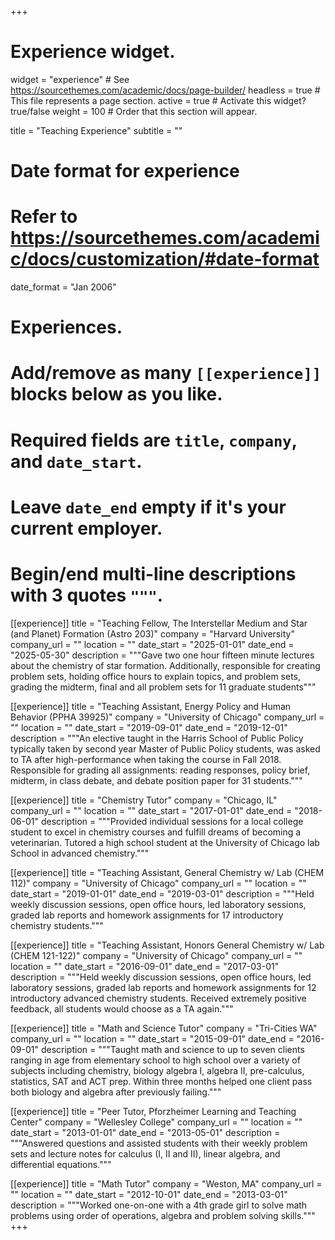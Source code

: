 +++
# Experience widget.
widget = "experience"  # See https://sourcethemes.com/academic/docs/page-builder/
headless = true  # This file represents a page section.
active = true  # Activate this widget? true/false
weight = 100  # Order that this section will appear.

title = "Teaching Experience"
subtitle = ""

# Date format for experience
#   Refer to https://sourcethemes.com/academic/docs/customization/#date-format
date_format = "Jan 2006"

# Experiences.
#   Add/remove as many `[[experience]]` blocks below as you like.
#   Required fields are `title`, `company`, and `date_start`.
#   Leave `date_end` empty if it's your current employer.
#   Begin/end multi-line descriptions with 3 quotes `"""`.
[[experience]]
  title = "Teaching Fellow, The Interstellar Medium and Star (and Planet) Formation (Astro 203)"
  company = "Harvard University"
  company_url = ""
  location = ""
  date_start = "2025-01-01"
  date_end = "2025-05-30"
  description = """Gave two one hour fifteen minute lectures about the chemistry of star formation. Additionally, responsible for creating problem sets, holding office hours to explain topics, and problem sets, grading the midterm, final and all problem sets for 11 graduate students"""

[[experience]]
  title = "Teaching Assistant, Energy Policy and Human Behavior (PPHA 39925)"
  company = "University of Chicago"
  company_url = ""
  location = ""
  date_start = "2019-09-01"
  date_end = "2019-12-01"
  description = """An elective taught in the Harris School of Public Policy typically taken by second year Master of Public Policy students, was asked to TA after high-performance when taking the course in Fall 2018. Responsible for grading all assignments:  reading responses, policy brief, midterm, in class debate, and debate position paper for 31 students."""

[[experience]]
  title = "Chemistry Tutor"
  company = "Chicago, IL"
  company_url = ""
  location = ""
  date_start = "2017-01-01"
  date_end = "2018-06-01"
  description = """Provided individual sessions for a local college student to excel in chemistry courses and fulfill dreams of becoming a veterinarian. Tutored a high school student at the University of Chicago lab School in advanced chemistry."""

[[experience]]
  title = "Teaching Assistant, General Chemistry w/ Lab (CHEM 112)"
  company = "University of Chicago"
  company_url = ""
  location = ""
  date_start = "2019-01-01"
  date_end = "2019-03-01"
  description = """Held weekly discussion sessions, open office hours, led laboratory sessions, graded lab reports and homework assignments for 17 introductory chemistry students."""
  
[[experience]]
  title = "Teaching Assistant, Honors General Chemistry w/ Lab (CHEM 121-122)"
  company = "University of Chicago"
  company_url = ""
  location = ""
  date_start = "2016-09-01"
  date_end = "2017-03-01"
  description = """Held weekly discussion sessions, open office hours, led laboratory sessions, graded lab reports and homework assignments for 12 introductory advanced chemistry students. Received extremely positive feedback, all students would choose as a TA again."""
  
[[experience]]
  title = "Math and Science Tutor"
  company = "Tri-Cities WA"
  company_url = ""
  location = ""
  date_start = "2015-09-01"
  date_end = "2016-09-01"
  description = """Taught math and science to up to seven clients ranging in age from elementary school to high school over a variety of subjects including chemistry, biology algebra I, algebra II, pre-calculus, statistics, SAT and ACT prep. Within three months helped one client pass both biology and algebra after previously failing."""

[[experience]]
  title = "Peer Tutor, Pforzheimer Learning and Teaching Center"
  company = "Wellesley College"
  company_url = ""
  location = ""
  date_start = "2013-01-01"
  date_end = "2013-05-01"
  description = """Answered questions and assisted students with their weekly problem sets and lecture notes for calculus (I, II and II), linear algebra, and differential equations."""

[[experience]]
  title = "Math Tutor"
  company = "Weston, MA"
  company_url = ""
  location = ""
  date_start = "2012-10-01"
  date_end = "2013-03-01"
  description = """Worked one-on-one with a 4th grade girl to solve math problems using order of operations, algebra and problem solving skills."""
+++
